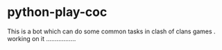 # python-play-coc
This is a bot which can do some common tasks in clash of clans games . working on it .................
